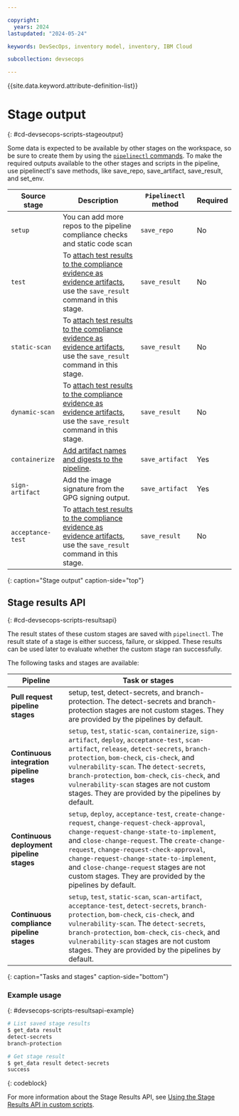 ```yaml
---

copyright:
  years: 2024
lastupdated: "2024-05-24"

keywords: DevSecOps, inventory model, inventory, IBM Cloud

subcollection: devsecops

---
```


{{site.data.keyword.attribute-definition-list}}

# Stage output
{: #cd-devsecops-scripts-stageoutput}

Some data is expected to be available by other stages on the workspace, so be sure to create them by using the [`pipelinectl` commands](/docs/devsecops?topic=devsecops-devsecops-pipelinectl). To make the required outputs available to the other stages and scripts in the pipeline, use pipelinectl's save methods, like save_repo, save_artifact, save_result, and set_env.

|Source stage      | Description	| `Pipelinectl` method | Required |
|------------------|--------------|-------------------   |----------|
|`setup` 		       |You can add more repos to the pipeline compliance checks and static code scan		|`save_repo`		|No		|
|`test`		         |To [attach test results to the compliance evidence as evidence artifacts](/docs/devsecops?topic=devsecops-cd-devsecops-add-pipeline-steps), use the `save_result` command in this stage.		|`save_result`			|No		|
|`static-scan`		 |To [attach test results to the compliance evidence as evidence artifacts](/docs/devsecops?topic=devsecops-cd-devsecops-add-pipeline-steps), use the `save_result` command in this stage. 		|`save_result`		|No		|
|`dynamic-scan`		 |To [attach test results to the compliance evidence as evidence artifacts](/docs/devsecops?topic=devsecops-cd-devsecops-add-pipeline-steps), use the `save_result` command in this stage. 		|`save_result`		|No		|
|`containerize`		 |[Add artifact names and digests to the pipeline](/docs/devsecops?topic=devsecops-devsecops-config-github).		|`save_artifact`		|Yes		|
|`sign-artifact`   |Add the image signature from the GPG signing output.   	|`save_artifact`			|Yes		|
|`acceptance-test` |To [attach test results to the compliance evidence as evidence artifacts](/docs/devsecops?topic=devsecops-cd-devsecops-add-pipeline-steps), use the `save_result` command in this stage. 		|`save_result`			|No		|
{: caption="Stage output" caption-side="top"}

## Stage results API
{: #cd-devsecops-scripts-resultsapi}

The result states of these custom stages are saved with `pipelinectl`. The result state of a stage is either success, failure, or skipped. These results can be used later to evaluate whether the custom stage ran successfully.

The following tasks and stages are available:

| Pipeline                                  | Task or stages |
|-------------------------------------------|----------------|
|**Pull request pipeline stages**           | setup, test, detect-secrets, and branch-protection. The detect-secrets and branch-protection stages are not custom stages. They are provided by the pipelines by default.|
|**Continuous integration pipeline stages** | `setup`, `test`, `static-scan`, `containerize`, `sign-artifact`, `deploy`, `acceptance-test`, `scan-artifact`, `release`, `detect-secrets`, `branch-protection`, `bom-check`, `cis-check`, and `vulnerability-scan`. The `detect-secrets`, `branch-protection`, `bom-check`, `cis-check`, and `vulnerability-scan` stages are not custom stages. They are provided by the pipelines by default. |
|**Continuous deployment pipeline stages**  | `setup`, `deploy`, `acceptance-test`, `create-change-request`, `change-request-check-approval`, `change-request-change-state-to-implement`, and `close-change-request`. The `create-change-request`, `change-request-check-approval`, `change-request-change-state-to-implement`, and `close-change-request` stages are not custom stages. They are provided by the pipelines by default.|
|**Continuous compliance pipeline stages**  | `setup`, `test`, `static-scan`, `scan-artifact`, `acceptance-test`, `detect-secrets`, `branch-protection`, `bom-check`, `cis-check`, and `vulnerability-scan`. The `detect-secrets`, `branch-protection`, `bom-check`, `cis-check`, and `vulnerability-scan` stages are not custom stages. They are provided by the pipelines by default.|
{: caption="Tasks and stages" caption-side="bottom"}

### Example usage
{: #devsecops-scripts-resultsapi-example}

```bash
# List saved stage results
$ get_data result
detect-secrets
branch-protection

# Get stage result
$ get_data result detect-secrets
success
```
{: codeblock}

For more information about the Stage Results API, see [Using the Stage Results API in custom scripts](/docs/devsecops?topic=devsecops-cd-devsecops-stage-results).
